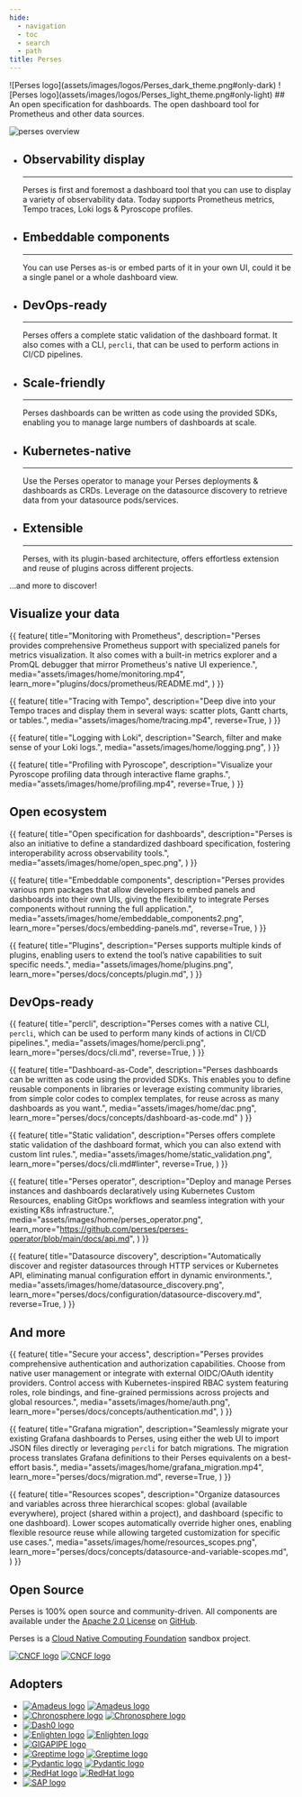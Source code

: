 ```yaml
---
hide:
  - navigation
  - toc
  - search
  - path
title: Perses
---
```


<!-- below css is required to remove the empty header that is generated automatically by mkdocs ref: https://github.com/squidfunk/mkdocs-material/issues/2163#issuecomment-2109733111-->
<style>
.md-content .md-typeset h1 {
      display: none;
  }
</style>

<div class="centered image" markdown>
![Perses logo](assets/images/logos/Perses_dark_theme.png#only-dark) ![Perses logo](assets/images/logos/Perses_light_theme.png#only-light)
## An open specification for dashboards. The open dashboard tool for Prometheus and other data sources.
</div>

![perses overview](assets/images/home/perses_overview.gif)

<div class="grid cards" markdown>

-   ## Observability display
    ---
    Perses is first and foremost a dashboard tool that you can use to display a variety of observability data. Today supports Prometheus metrics, Tempo traces, Loki logs & Pyroscope profiles.

-   ## Embeddable components
    ---
    You can use Perses as-is or embed parts of it in your own UI, could it be a single panel or a whole dashboard view.

-   ## DevOps-ready
    ---
    Perses offers a complete static validation of the dashboard format. It also comes with a CLI, `percli`, that can be used to perform actions in CI/CD pipelines.

-   ## Scale-friendly
    ---
    Perses dashboards can be written as code using the provided SDKs, enabling you to manage large numbers of dashboards at scale.

-   ## Kubernetes-native
    ---
    Use the Perses operator to manage your Perses deployments & dashboards as CRDs. Leverage on the datasource discovery to retrieve data from your datasource pods/services.

-   ## Extensible
    ---
    Perses, with its plugin-based architecture, offers effortless extension and reuse of plugins across different projects.

</div>

...and more to discover!

<div class="features-showcase-wrapper" markdown>

## Visualize your data

{{ feature(
    title="Monitoring with Prometheus",
    description="Perses provides comprehensive Prometheus support with specialized panels for metrics visualization. It also comes with a built-in metrics explorer and a PromQL debugger that mirror Prometheus's native UI experience.",
    media="assets/images/home/monitoring.mp4",
    learn_more="plugins/docs/prometheus/README.md",
) }}

{{ feature(
    title="Tracing with Tempo",
    description="Deep dive into your Tempo traces and display them in several ways: scatter plots, Gantt charts, or tables.",
    media="assets/images/home/tracing.mp4",
    reverse=True,
) }}

{{ feature(
    title="Logging with Loki",
    description="Search, filter and make sense of your Loki logs.",
    media="assets/images/home/logging.png",
) }}

{{ feature(
    title="Profiling with Pyroscope",
    description="Visualize your Pyroscope profiling data through interactive flame graphs.",
    media="assets/images/home/profiling.mp4",
    reverse=True,
) }}
## Open ecosystem

{{ feature(
    title="Open specification for dashboards",
    description="Perses is also an initiative to define a standardized dashboard specification, fostering interoperability across observability tools.",
    media="assets/images/home/open_spec.png",
) }}

{{ feature(
    title="Embeddable components",
    description="Perses provides various npm packages that allow developers to embed panels and dashboards into their own UIs, giving the flexibility to integrate Perses components without running the full application.",
    media="assets/images/home/embeddable_components2.png",
    learn_more="perses/docs/embedding-panels.md",
    reverse=True,
) }}

{{ feature(
    title="Plugins",
    description="Perses supports multiple kinds of plugins, enabling users to extend the tool’s native capabilities to suit specific needs.",
    media="assets/images/home/plugins.png",
    learn_more="perses/docs/concepts/plugin.md",
) }}

## DevOps-ready

{{ feature(
    title="percli",
    description="Perses comes with a native CLI, `percli`, which can be used to perform many kinds of actions in CI/CD pipelines.",
    media="assets/images/home/percli.png",
    learn_more="perses/docs/cli.md",
    reverse=True,
) }}

{{ feature(
    title="Dashboard-as-Code",
    description="Perses dashboards can be written as code using the provided SDKs. This enables you to define reusable components in libraries or leverage existing community libraries, from simple color codes to complex templates, for reuse across as many dashboards as you want.",
    media="assets/images/home/dac.png",
    learn_more="perses/docs/concepts/dashboard-as-code.md"
) }}

{{ feature(
    title="Static validation",
    description="Perses offers complete static validation of the dashboard format, which you can also extend with custom lint rules.",
    media="assets/images/home/static_validation.png",
    learn_more="perses/docs/cli.md#linter",
    reverse=True,
) }}

{{ feature(
    title="Perses operator",
    description="Deploy and manage Perses instances and dashboards declaratively using Kubernetes Custom Resources, enabling GitOps workflows and seamless integration with your existing K8s infrastructure.",
    media="assets/images/home/perses_operator.png",
    learn_more="https://github.com/perses/perses-operator/blob/main/docs/api.md",
) }}

{{ feature(
    title="Datasource discovery",
    description="Automatically discover and register datasources through HTTP services or Kubernetes API, eliminating manual configuration effort in dynamic environments.",
    media="assets/images/home/datasource_discovery.png",
    learn_more="perses/docs/configuration/datasource-discovery.md",
    reverse=True,
) }}

## And more

{{ feature(
    title="Secure your access",
    description="Perses provides comprehensive authentication and authorization capabilities. Choose from native user management or integrate with external OIDC/OAuth identity providers. Control access with Kubernetes-inspired RBAC system featuring roles, role bindings, and fine-grained permissions across projects and global resources.",
    media="assets/images/home/auth.png",
    learn_more="perses/docs/concepts/authentication.md",
) }}

{{ feature(
    title="Grafana migration",
    description="Seamlessly migrate your existing Grafana dashboards to Perses, using either the web UI to import JSON files directly or leveraging `percli` for batch migrations. The migration process translates Grafana definitions to their Perses equivalents on a best-effort basis.",
    media="assets/images/home/grafana_migration.mp4",
    learn_more="perses/docs/migration.md",
    reverse=True,
) }}

{{ feature(
    title="Resources scopes",
    description="Organize datasources and variables across three hierarchical scopes: global (available everywhere), project (shared within a project), and dashboard (specific to one dashboard). Lower scopes automatically override higher ones, enabling flexible resource reuse while allowing targeted customization for specific use cases.",
    media="assets/images/home/resources_scopes.png",
    learn_more="perses/docs/concepts/datasource-and-variable-scopes.md",
) }}

</div>

<!-- Add more features as needed, alternating image and text order for each block -->
<div class="centered" markdown>

## Open Source

Perses is 100% open source and community-driven. All components are available under
the [Apache 2.0 License](http://www.apache.org/licenses/LICENSE-2.0) on [GitHub](https://github.com/perses).

Perses is a [Cloud Native Computing Foundation](https://cncf.io) sandbox project.

[![CNCF logo](assets/images/logos/CNCF_dark_theme.png#only-dark)](https://cncf.io) [![CNCF logo](assets/images/logos/CNCF_light_theme.png#only-light)](https://cncf.io)

</div>

<div class="centered" markdown>

## Adopters

</div>

<div class="grid cards image-grid" markdown>

- [![Amadeus logo](assets/images/logos/Amadeus_dark_theme.png#only-dark)](https://amadeus.com) [![Amadeus logo](assets/images/logos/Amadeus_light_theme.png#only-light)](https://amadeus.com)
- [![Chronosphere logo](assets/images/logos/Chronosphere_dark_theme.svg#only-dark)](https://chronosphere.io/) [![Chronosphere logo](assets/images/logos/Chronosphere_light_theme.svg#only-light)](https://chronosphere.io/)
- [![Dash0 logo](assets/images/logos/Dash0.svg)](https://www.dash0.com/)
- [![Enlighten logo](assets/images/logos/Enlighten_dark_theme.png#only-dark)](https://enlighten.com) [![Enlighten logo](assets/images/logos/Enlighten_light_theme.png#only-light)](https://enlighten.com)
- [![GIGAPIPE logo](assets/images/logos/Gigapipe.svg)](https://gigapipe.com)
- [![Greptime logo](assets/images/logos/Greptime_dark_theme.svg#only-dark)](https://greptime.com/) [![Greptime logo](assets/images/logos/Greptime_light_theme.svg#only-light)](https://greptime.com/)
- [![Pydantic logo](assets/images/logos/Pydantic_dark_theme.png#only-dark)](https://pydantic.dev/) [![Pydantic logo](assets/images/logos/Pydantic_light_theme.png#only-light)](https://pydantic.dev/)
- [![RedHat logo](assets/images/logos/RedHat_dark_theme.png#only-dark)](https://www.redhat.com) [![RedHat logo](assets/images/logos/RedHat_light_theme.png#only-light)](https://www.redhat.com)
- [![SAP logo](assets/images/logos/SAP.svg)](https://www.sap.com)
- <div style="display: flex; align-items: center; justify-content: center; height: 100%;"><a href="./adopters.md">Want your company logo here?</a></div>

</div>
